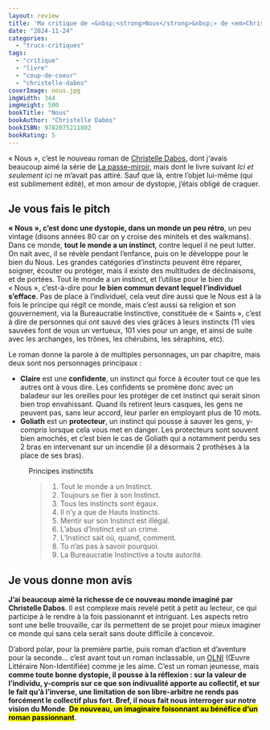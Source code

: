 ```yaml
---
layout: review
title: 'Ma critique de «&nbsp;<strong>Nous</strong>&nbsp;» de <em>Christelle Dabos</em>'
date: "2024-11-24"
categories: 
  - "trucs-critiques"
tags: 
  - "critique"
  - "livre"
  - "coup-de-coeur"
  - "christelle-dabos"
coverImage: nous.jpg
imgWidth: 344
imgHeight: 500
bookTitle: "Nous"
bookAuthor: "Christelle Dabos"
bookISBN: 9782075211802        
bookRating: 5
---
```


«&nbsp;Nous&nbsp;», c’est le nouveau roman de <a href="/tag/christelle-dabos/">Christelle Dabos</a>,  dont j‘avais beaucoup aimé la série de <a href="/2017/07/ma-critique-de-la-passe-miroir-tome-1-les-fiances-de-lhiver-de-christelle-dabos/">La passe-miroir</a>, mais dont le livre suivant <em>Ici et seulement ici</em> ne m’avait pas attiré. Sauf que là, entre l’objet lui-même (qui est sublimement édité), et mon amour de dystopie, j’étais obligé de craquer.

<h2>Je vous fais le pitch</h2>

<strong>«&nbsp;Nous&nbsp;», c’est donc une dystopie, dans un monde un peu rétro</strong>, un peu vintage (disons années 80 car on y croise des minitels et des walkmans). Dans ce monde, <strong>tout le monde a un instinct</strong>, contre lequel il ne peut lutter. On nait avec, il se révèle pendant l’enfance, puis on le développe pour le bien du Nous. Les grandes catégories d‘instincts peuvent être réparer, soigner, écouter ou protéger, mais il existe des multitudes de déclinaisons, et de portées. Tout le monde a un instinct, et l’utilise pour le bien du «&nbsp;Nous&nbsp;», c’est-à-dire pour <strong>le bien commun devant lequel l’individuel s’efface</strong>. Pas de place à l’individuel, cela veut dire aussi que le Nous est à la fois le principe qui régit ce monde, mais c’est aussi sa religion et son gouvernement, via la Bureaucratie Instinctive, constituée de «&nbsp;Saints&nbsp;», c’est à dire de personnes qui ont sauvé des vies grâces à leurs instincts (11&nbsp;vies sauvées font de vous un vertueux, 101 vies pour un ange, et ainsi de suite avec les archanges, les trônes, les chérubins, les séraphins, <abbr>etc</abbr>).

Le roman donne la parole à de multiples personnages, un par chapitre, mais deux sont nos personnages principaux&nbsp;:

<ul>
  <li><strong>Claire</strong> est une <strong>confidente</strong>, un instinct qui force à écouter tout ce que les autres ont à vous dire. Les confidents se promène donc avec un baladeur sur les oreilles pour les protéger de cet instinct qui serait sinon bien trop envahissant. Quand ils retirent leurs casques, les gens ne peuvent pas, sans leur accord, leur parler en employant plus de 10&nbsp;mots.</li>
  <li><strong>Goliath</strong> est un <strong>protecteur</strong>, un instinct qui pousse à sauver les gens, y-compris lorsque cela vous met en danger. Les protecteurs sont souvent bien amochés, et c’est bien le cas de Goliath qui a notamment perdu ses 2 bras en intervenant sur un incendie (il a désormais 2&nbsp;prothèses à la place de ses bras).</li>
</ul>

<figure>
  <figcaption>Principes instinctifs</figcaption>
  <blockquote class="citation">
    <ol>
      <li>Tout le monde a un Instinct.</li>
      <li>Toujours se fier à son Instinct.</li>
      <li>Tous les instincts sont égaux.</li>
      <li>Il n’y a que de Hauts Instincts.</li>
      <li>Mentir sur son Instinct est illégal.</li>
      <li>L’abus d’Instinct est un crime.</li>
      <li>L’Instinct sait où, quand, comment.</li>
      <li>Tu n’as pas à savoir pourquoi.</li>
      <li>La Bureaucratie Instinctive a toute autorité.</li>
    </ol>
  </blockquote>
</figure>

<h2>Je vous donne mon avis</h2>

<strong>J’ai beaucoup aimé la richesse de ce nouveau monde imaginé par Christelle Dabos</strong>. Il est complexe mais revelé petit à petit au lecteur, ce qui participe à le rendre à la fois passionannt et intriguant. Les aspects retro sont une belle trouvaille, car ils permettent de se projet pour mieux imaginer ce monde qui sans cela serait sans doute difficile à concevoir.

D’abord polar, pour la première partie, puis roman d’action et d’aventure pour la seconde… c’est avant tout un roman inclassable, un <a href="/tag/olni/"><abbr>OLNI</abbr></a> (Œuvre Littéraire Non-Identifiée) comme je les aime. C’est un roman jeunesse, mais <strong>comme toute bonne dystopie, il pousse à la réflexion&nbsp;: sur la valeur de l’individu, y-compris sur ce que son indivualité apporte au collectif, et sur le fait qu’à l’inverse, une limitation de son libre-arbitre ne rends pas forcément le collectif plus fort. Bref, il nous fait nous interroger sur notre vision du Monde</strong>. <strong><mark>De nouveau, un imaginaire foisonnant au bénéfice d‘un roman passionnant</mark></strong>.
